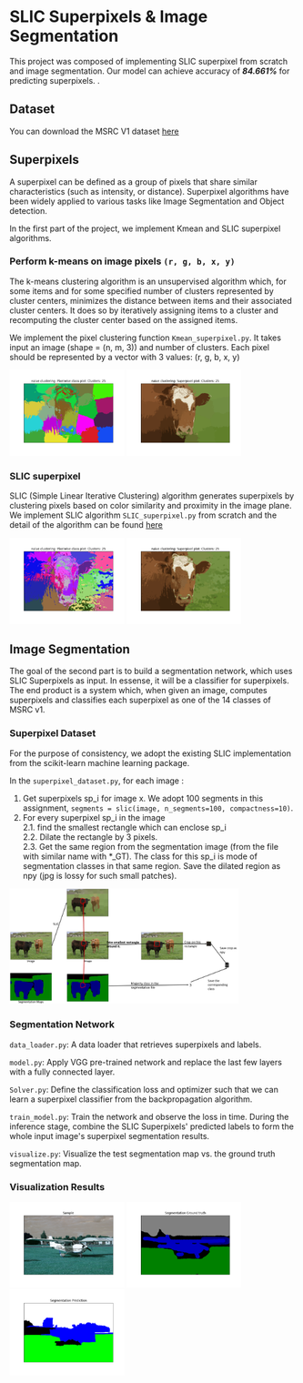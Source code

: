 # SLIC Superpixels & Image Segmentation
This project was composed of implementing SLIC superpixel from scratch and image segmentation. Our model can achieve accuracy of ***84.661%*** for predicting superpixels.
.
## Dataset
You can download the MSRC V1 dataset [here](https://download.microsoft.com/download/A/1/1/A116CD80-5B79-407E-B5CE-3D5C6ED8B0D5/msrc_objcategimagedatabase_v1.zip)

## Superpixels
A superpixel can be defined as a group of pixels that share similar characteristics (such as intensity, or distance). Superpixel algorithms have been widely applied to various tasks like Image Segmentation and Object detection. 

In the first part of the project, we implement Kmean and SLIC superpixel algorithms.

### Perform k-means on image pixels `(r, g, b, x, y)`
The k-means clustering algorithm is an unsupervised algorithm which, for some items and for some specified number of clusters represented by cluster centers, minimizes the distance between items and their associated cluster centers. It does so by iteratively assigning items to a cluster and recomputing the cluster center based on the assigned items.

We implement the pixel clustering function `Kmean_superpixel.py`. It takes input an image (shape = (n, m, 3)) and number of clusters. Each pixel should be represented by a vector with 3 values: (r, g, b, x, y)

<img src="images/kmean_clust.png" width="40%" height="40%"> <img src="images/kmean_sup.png" width="40%" height="40%">

### SLIC superpixel
SLIC (Simple Linear Iterative Clustering) algorithm generates superpixels by clustering pixels based on color similarity and proximity in the image plane. We implement SLIC algorithm `SLIC_superpixel.py` from scratch and the detail of the algorithm can be found [here](https://www.iro.umontreal.ca/~mignotte/IFT6150/Articles/SLIC_Superpixels.pdf)

<img src="images/slic_clust.png" width="40%" height="40%"> <img src="images/slic_sup.png" width="40%" height="40%">

## Image Segmentation
The goal of the second part is to build a segmentation network, which uses SLIC Superpixels as input. In essense, it will be a classifier for superpixels. The end product is a system which, when given an image, computes superpixels and classifies each superpixel as one of the 14 classes of MSRC v1.


### Superpixel Dataset 
For the purpose of consistency, we adopt the existing SLIC implementation from the scikit-learn machine learning package.

In the `superpixel_dataset.py`, for each image :
1. Get superpixels sp_i for image x. We adopt 100 segments in this assignment, `segments = slic(image, n_segments=100, compactness=10)`.
2. For every superpixel sp_i in the image <br>
    2.1. find the smallest rectangle which can enclose sp_i <br>
    2.2. Dilate the rectangle by 3 pixels.<br>
    2.3. Get the same region from the segmentation image (from the file with similar name with *_GT). The class for this sp_i is mode of segmentation classes in that same region. Save the dilated region as npy (jpg is lossy for such small patches).<be>

<img src="images/data_process.png" width="80%" height="80%">

### Segmentation Network
`data_loader.py`: A data loader that retrieves superpixels and labels.

`model.py`: Apply VGG pre-trained network and replace the last few layers with a fully connected layer.

`Solver.py`:  Define the classification loss and optimizer such that we can learn a superpixel classifier from the backpropagation algorithm.

`train_model.py`: Train the network and observe the loss in time. During the inference stage, combine the SLIC Superpixels' predicted labels to form the whole input image's superpixel segmentation results.

`visualize.py`: Visualize the test segmentation map vs. the ground truth segmentation map.

### Visualization Results

<img src="images/sample.png" width="40%" height="40%"> 
<img src="images/seg_sample.png" width="40%" height="40%"> 
<img src="images/seg_test.png" width="40%" height="40%">
